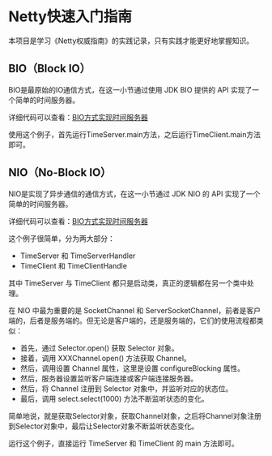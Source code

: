 # Netty快速入门指南

本项目是学习《Netty权威指南》的实践记录，只有实践才能更好地掌握知识。

## BIO（Block IO）

BIO是最原始的IO通信方式，在这一小节通过使用 JDK BIO 提供的 API 实现了一个简单的时间服务器。

详细代码可以查看：[BIO方式实现时间服务器](src/main/java/com/chenshuyi/netty/bio)

使用这个例子，首先运行TimeServer.main方法，之后运行TimeClient.main方法即可。

## NIO（No-Block IO）

NIO是实现了异步通信的通信方式，在这一小节通过 JDK NIO 的 API 实现了一个简单的时间服务器。

详细代码可以查看：[BIO方式实现时间服务器](src/main/java/com/chenshuyi/netty/nio)

这个例子很简单，分为两大部分：

* TimeServer 和 TimeServerHandler
* TimeClient 和 TimeClientHandle

其中 TimeServer 与 TimeClient 都只是启动类，真正的逻辑都在另一个类中处理。

在 NIO 中最为重要的是 SocketChannel 和 ServerSocketChannel，前者是客户端的，后者是服务端的。但无论是客户端的，还是服务端的，它们的使用流程都类似：

* 首先，通过 Selector.open() 获取 Selector 对象。
* 接着，调用 XXXChannel.open() 方法获取 Channel。
* 然后，调用设置 Channel 属性，这里是设置 configureBlocking 属性。
* 然后，服务器设置监听客户端连接或客户端连接服务器。
* 然后，将 Channel 注册到 Selector 对象中，并监听对应的状态位。
* 最后，调用 select.select(1000) 方法不断监听状态的变化。

简单地说，就是获取Selector对象，获取Channel对象，之后将Channel对象注册到Selector对象中，最后让Selector对象不断监听状态变化。

运行这个例子，直接运行 TimeServer 和 TimeClient 的 main 方法即可。

##  